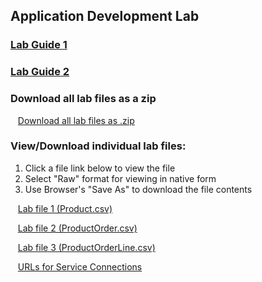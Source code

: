 ## Application Development Lab

### [Lab Guide 1](applicationdevelopment-labguide.md)
### [Lab Guide 2](oda-labguide.md)

### Download all lab files as a zip

  &nbsp;&nbsp;&nbsp;[Download all lab files as .zip](files/vbcsfiles.zip)

### View/Download individual lab files:

  1. Click a file link below to view the file
  2. Select "Raw" format for viewing in native form
  3. Use Browser's "Save As" to download the file contents
  
  &nbsp;&nbsp;&nbsp;[Lab file 1 (Product.csv)](files/Product.csv)

  &nbsp;&nbsp;&nbsp;[Lab file 2 (ProductOrder.csv)](files/ProductOrder.csv)

  &nbsp;&nbsp;&nbsp;[Lab file 3 (ProductOrderLine.csv)](files/ProductOrderLine.csv)

  &nbsp;&nbsp;&nbsp;[URLs for Service Connections](files/AppDev_Endpoints.txt)

